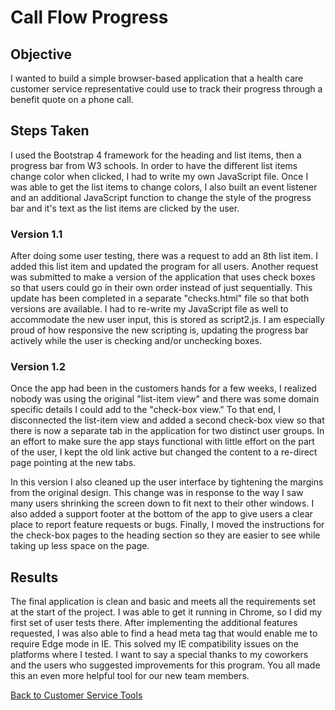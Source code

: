 # Call Flow Progress 

## Objective
I wanted to build a simple browser-based application that a health care customer service representative could use to track their progress through a benefit quote on a phone call.

## Steps Taken
I used the Bootstrap 4 framework for the heading and list items, then a progress bar from W3 schools. In order to have the different list items change color when clicked, I had to write my own JavaScript file. Once I was able to get the list items to change colors, I also built an event listener and an additional JavaScript function to change the style of the progress bar and it's text as the list items are clicked by the user.
  
### Version 1.1  
After doing some user testing, there was a request to add an 8th list item. I added this list item and updated the program for all users. Another request was submitted to make a version of the application that uses check boxes so that users could go in their own order instead of just sequentially. This update has been completed in a separate "checks.html" file so that both versions are available. I had to re-write my JavaScript file as well to accommodate the new user input, this is stored as script2.js. I am especially proud of how responsive the new scripting is, updating the progress bar actively while the user is checking and/or unchecking boxes.
  
### Version 1.2
Once the app had been in the customers hands for a few weeks, I realized nobody was using the original "list-item view" and there was some domain specific details I could add to the "check-box view." To that end, I disconnected the list-item view and added a second check-box view so that there is now a separate tab in the application for two distinct user groups. In an effort to make sure the app stays functional with little effort on the part of the user, I kept the old link active but changed the content to a re-direct page pointing at the new tabs. 
  
In this version I also cleaned up the user interface by tightening the margins from the original design. This change was in response to the way I saw many users shrinking the screen down to fit next to their other windows. I also added a support footer at the bottom of the app to give users a clear place to report feature requests or bugs. Finally, I moved the instructions for the check-box pages to the heading section so they are easier to see while taking up less space on the page.

## Results
The final application is clean and basic and meets all the requirements set at the start of the project. I was able to get it running in Chrome, so I did my first set of user tests there. After implementing the additional features requested, I was also able to find a head meta tag that would enable me to require Edge mode in IE. This solved my IE compatibility issues on the platforms where I tested. I want to say a special thanks to my coworkers and the users who suggested improvements for this program. You all made this an even more helpful tool for our new team members.
  
[Back to Customer Service Tools](https://github.com/jhunschejones/Customer-Service-Tools)
  

